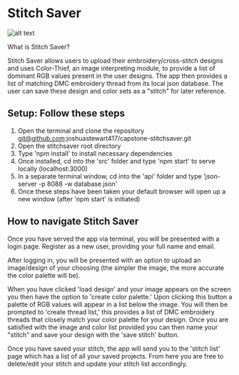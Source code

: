 # Stitch Saver

![alt text](https://res.cloudinary.com/dcxvvavft/image/upload/v1645729817/Stitch_Home_ataiii.png)

What is Stitch Saver?

Stitch Saver allows users to upload their embroidery/cross-stitch designs and uses Color-Thief, an image interpreting module, to provide a list of dominant RGB values present in the user designs. The app then provides a list of matching DMC embroidery thread from its local json database. The user can save these design and color sets as a "stitch" for later reference.

## Setup: Follow these steps
1. Open the terminal and clone the repository git@github.com:joshuastewart417/capstone-stitchsaver.git
2. Open the stitchsaver root directory
3. Type 'npm install' to install necessary dependencies
4. Once installed, cd into the 'src' folder and type 'npm start' to serve locally (localhost:3000)
5. In a separate terminal window, cd into the 'api' folder and type 'json-server -p 8088 -w database.json'
6. Once these steps have been taken your default browser will open up a new window (after 'npm start' is initiated)

## How to navigate Stitch Saver
Once you have served the app via terminal, you will be presented with a login page. Register as a new user, providing your full name and email.

After logging in, you will be presented with an option to upload an image/design of your choosing (the simpler the image, the more accurate the color palette will be).

When you have clicked 'load design' and your image appears on the screen you then have the option to 'create color palette.' Upon clicking this button a palette of RGB values will appear in a list below the image. You will then be prompted to 'create thread list,' this provides a list of DMC embroidery threads that closely match your color palette for your design. Once you are satisfied with the image and color list provided you can then name your "stitch" and save your design with the 'save stitch' button.

Once you have saved your stitch, the app will send you to the 'stitch list' page which has a list of all your saved projects. From here you are free to delete/edit your stitch and update your stitch list accordingly.
